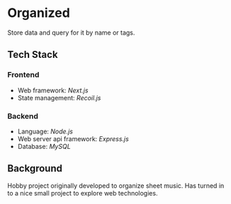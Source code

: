 # Organized

Store data and query for it by name or tags.

## Tech Stack

### Frontend
- Web framework: *Next.js*
- State management: *Recoil.js*

### Backend
- Language: *Node.js*
- Web server api framework: *Express.js*
- Database: *MySQL*

## Background

Hobby project originally developed to organize sheet music. Has turned in to a nice small project to explore web technologies. 
